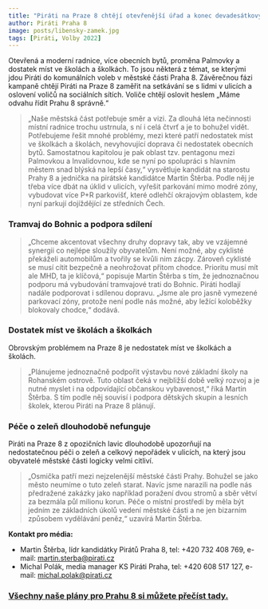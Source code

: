 ```yaml
---
title: "Piráti na Praze 8 chtějí otevřenější úřad a konec devadesátkových tajností. Zahajují horkou část kampaně"
author: Piráti Praha 8
image: posts/libensky-zamek.jpg
tags: [Piráti, Volby 2022]
---
```


Otevřená a moderní radnice, více obecních bytů, proměna Palmovky a dostatek míst ve školách a školkách. To jsou některá z témat, se kterými jdou Piráti do komunálních voleb v městské části Praha 8. Závěrečnou fázi kampaně chtějí Piráti na Praze 8 zaměřit na setkávání se s lidmi v ulicích a oslovení voličů na sociálních sítích. Voliče chtějí oslovit heslem „Máme odvahu řídit Prahu 8 správně.“

>„Naše městská část potřebuje směr a vizi. Za dlouhá léta nečinnosti místní radnice trochu ustrnula, s ní i celá čtvrť a je to bohužel vidět. Potřebujeme řešit mnohé problémy, mezi které patří nedostatek míst ve školkách a školách, nevyhovující doprava či nedostatek obecních bytů. Samostatnou kapitolou je pak oblast tzv. pentagonu mezi Palmovkou a Invalidovnou, kde se nyní po spolupráci s hlavním městem snad blýská na lepší časy,“ vysvětluje kandidát na starostu Prahy 8 a jednička na pirátské kandidátce Martin Štěrba. Podle něj je třeba více dbát na úklid v ulicích, vyřešit parkování mimo modré zóny, vybudovat více P+R parkovišť, které odlehčí okrajovým oblastem, kde nyní parkují dojíždějící ze středních Čech.

### Tramvaj do Bohnic a podpora sdílení
>„Chceme akcentovat všechny druhy dopravy tak, aby ve vzájemné synergii co nejlépe sloužily obyvatelům. Není možné, aby cyklisté překáželi automobilům a tvořily se kvůli nim zácpy. Zároveň cyklisté se musí cítit bezpečně a neohrožovat přitom chodce. Prioritu musí mít ale MHD, ta je klíčová,“ popisuje Martin Štěrba s tím, že jednoznačnou podporu má vybudování tramvajové trati do Bohnic. Piráti hodlají nadále podporovat i sdílenou dopravu. „Jsme ale pro jasně vymezené parkovací zóny, protože není podle nás možné, aby ležící koloběžky blokovaly chodce,“ dodává. 
 
### Dostatek míst ve školách a školkách
Obrovským problémem na Praze 8 je nedostatek míst ve školkách a školách. 

>„Plánujeme jednoznačně podpořit výstavbu nové základní školy na Rohanském ostrově. Tuto oblast čeká v nejbližší době velký rozvoj a je nutné myslet i na odpovídající občanskou vybavenost,“ říká Martin Štěrba. S tím podle něj souvisí i podpora dětských skupin a lesních školek, kterou Piráti na Praze 8 plánují.           

### Péče o zeleň dlouhodobě nefunguje  
Piráti na Praze 8 z opozičních lavic dlouhodobě upozorňují na nedostatečnou péči o zeleň a celkový nepořádek v ulicích, na který jsou obyvatelé městské části logicky velmi citliví. 

>„Osmička patří mezi nejzelenější městské části Prahy. Bohužel se jako město neumíme o tuto zeleň starat. Navíc jsme narazili na podle nás předražené zakázky jako například poražení dvou stromů a sběr větví za bezmála půl milionu korun. Péče o místní prostředí by měla být jedním ze základních úkolů vedení městské části a ne jen bizarním způsobem vydělávání peněz,“ uzavírá Martin Štěrba.  

**Kontakt pro média:**
- Martin Štěrba, lídr kandidátky Pirátů Praha 8, tel: +420 732 408 769, e-mail: martin.sterba@pirati.cz
- Michal Polák, media manager KS Piráti Praha, tel: +420 608 517 127, e-mail: michal.polak@pirati.cz  

### [Všechny naše plány pro Prahu 8 si můžete přečíst tady.](https://praha8.pirati.cz/volby/2022-komunalni.html?pohled=program)